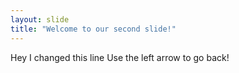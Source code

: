 ```yaml
---
layout: slide
title: "Welcome to our second slide!"
---
```

Hey I changed this line
Use the left arrow to go back!
